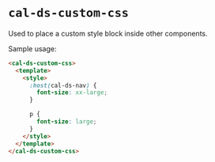 # `cal-ds-custom-css`

Used to place a custom style block inside other components.

Sample usage:

```html
<cal-ds-custom-css>
  <template>
    <style>
      :host(cal-ds-nav) {
        font-size: xx-large;
      }

      p {
        font-size: large;
      }
    </style>
  </template>
</cal-ds-custom-css>
```
